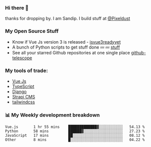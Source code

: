 ### Hi there 👋

thanks for dropping by.
I am Sandip. I build stuff at [@Pixeldust](github.com/pixeldust-in/)

###  **My Open Source Stuff**

 - Know if Vue Js version 3 is released -  [isvue3readyyet](https://github.com/sandiprb/isvue3readyyet)
 - A bunch of Python scripts to get stuff done 💤 💤 [stuff](https://github.com/sandiprb/stuff)
 - See all your starred Github repositories at one single place [github-telescope](https://github.com/sandiprb/github-telescope)



###  **My tools of trade:**
 - [Vue Js](https://github.com/vuejs/vue/)
 - [TypeScript](https://github.com/microsoft/TypeScript)
 - [Django](github.com/django/django)
 - [Strapi CMS](github.com/strapi/strapi)
 - [tailwindcss](https://github.com/tailwindlabs/tailwindcss)


###  📊 **My Weekly development breakdown**
<!--START_SECTION:waka-->

```text
Vue.js       1 hr 55 mins    █████████████▓░░░░░░░░░░░   54.13 %
Python       58 mins         ██████▓░░░░░░░░░░░░░░░░░░   27.23 %
JavaScript   17 mins         ██░░░░░░░░░░░░░░░░░░░░░░░   08.12 %
Other        8 mins          █░░░░░░░░░░░░░░░░░░░░░░░░   04.22 %
```

<!--END_SECTION:waka-->
